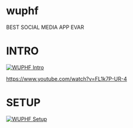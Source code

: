 # wuphf

BEST SOCIAL MEDIA APP EVAR

# INTRO

[![WUPHF Intro](http://img.youtube.com/vi/FL1k7P-UR-4/0.jpg)](https://www.youtube.com/watch?v=FL1k7P-UR-4)

https://www.youtube.com/watch?v=FL1k7P-UR-4
# SETUP

[![WUPHF Setup](http://img.youtube.com/vi/yL1z1ZHD0K4/0.jpg)](https://www.youtube.com/watch?v=yL1z1ZHD0K4 "WUPHF Setup")
